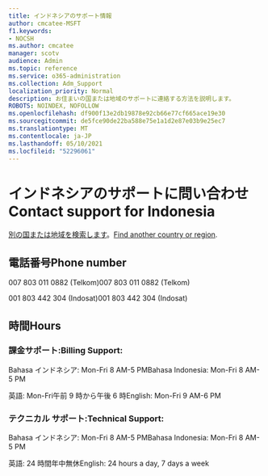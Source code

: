 ```yaml
---
title: インドネシアのサポート情報
author: cmcatee-MSFT
f1.keywords:
- NOCSH
ms.author: cmcatee
manager: scotv
audience: Admin
ms.topic: reference
ms.service: o365-administration
ms.collection: Adm_Support
localization_priority: Normal
description: お住まいの国または地域のサポートに連絡する方法を説明します。
ROBOTS: NOINDEX, NOFOLLOW
ms.openlocfilehash: df900f13e2db19878e92cb66e77cf665ace19e30
ms.sourcegitcommit: de5fce90de22ba588e75e1a1d2e87e03b9e25ec7
ms.translationtype: MT
ms.contentlocale: ja-JP
ms.lasthandoff: 05/10/2021
ms.locfileid: "52296061"
---
```

# <a name="contact-support-for-indonesia"></a><span data-ttu-id="b1bc5-103">インドネシアのサポートに問い合わせ</span><span class="sxs-lookup"><span data-stu-id="b1bc5-103">Contact support for Indonesia</span></span>

<span data-ttu-id="b1bc5-104">[別の国または地域を検索します](../../business-video/get-help-support.md)。</span><span class="sxs-lookup"><span data-stu-id="b1bc5-104">[Find another country or region](../../business-video/get-help-support.md).</span></span>

## <a name="phone-number"></a><span data-ttu-id="b1bc5-105">電話番号</span><span class="sxs-lookup"><span data-stu-id="b1bc5-105">Phone number</span></span>
<span data-ttu-id="b1bc5-106">007 803 011 0882 (Telkom)</span><span class="sxs-lookup"><span data-stu-id="b1bc5-106">007 803 011 0882 (Telkom)</span></span>

<span data-ttu-id="b1bc5-107">001 803 442 304 (Indosat)</span><span class="sxs-lookup"><span data-stu-id="b1bc5-107">001 803 442 304 (Indosat)</span></span>

## <a name="hours"></a><span data-ttu-id="b1bc5-108">時間</span><span class="sxs-lookup"><span data-stu-id="b1bc5-108">Hours</span></span>
### <a name="billing-support"></a><span data-ttu-id="b1bc5-109">課金サポート:</span><span class="sxs-lookup"><span data-stu-id="b1bc5-109">Billing Support:</span></span>

<span data-ttu-id="b1bc5-110">Bahasa インドネシア: Mon-Fri 8 AM-5 PM</span><span class="sxs-lookup"><span data-stu-id="b1bc5-110">Bahasa Indonesia: Mon-Fri 8 AM-5 PM</span></span>

<span data-ttu-id="b1bc5-111">英語: Mon-Fri午前 9 時から午後 6 時</span><span class="sxs-lookup"><span data-stu-id="b1bc5-111">English: Mon-Fri 9 AM-6 PM</span></span>

### <a name="technical-support"></a><span data-ttu-id="b1bc5-112">テクニカル サポート:</span><span class="sxs-lookup"><span data-stu-id="b1bc5-112">Technical Support:</span></span>

<span data-ttu-id="b1bc5-113">Bahasa インドネシア: Mon-Fri 8 AM-5 PM</span><span class="sxs-lookup"><span data-stu-id="b1bc5-113">Bahasa Indonesia: Mon-Fri 8 AM-5 PM</span></span>

<span data-ttu-id="b1bc5-114">英語: 24 時間年中無休</span><span class="sxs-lookup"><span data-stu-id="b1bc5-114">English: 24 hours a day, 7 days a week</span></span>
